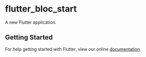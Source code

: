 # flutter_bloc_start

A new Flutter application.

## Getting Started

For help getting started with Flutter, view our online
[documentation](https://flutter.io/).
